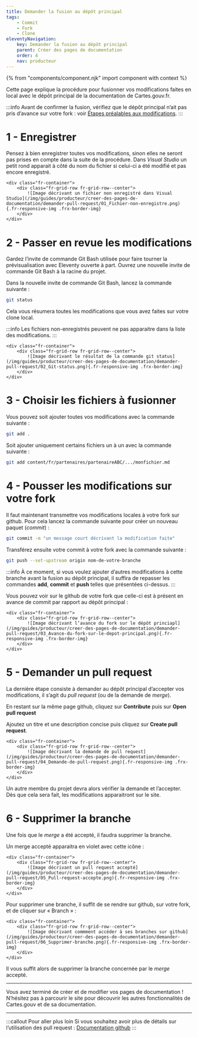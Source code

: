 ```yaml
---
title: Demander la fusion au dépôt principal
tags:
    - Commit
    - Fork
    - Clone
eleventyNavigation:
    key: Demander la fusion au dépôt principal
    parent: Créer des pages de documentation
    order: 4
    nav: producteur
---
```


{% from "components/component.njk" import component with context %}

Cette page explique la procédure pour fusionner vos modifications faites en local avec le dépôt principal de la documentation de Cartes.gouv.fr.

:::info
Avant de confirmer la fusion, vérifiez que le dépôt principal n’ait pas pris d’avance sur votre fork : voir [Étapes préalables aux modifications](./etapes-initiales-aux-modifications/).
:::

# 1 - Enregistrer

Pensez à bien enregistrer toutes vos modifications, sinon elles ne seront pas prises en compte dans la suite de la procédure. Dans _Visual Studio_ un petit rond apparait à côté du nom du fichier si celui-ci a été modifié et pas encore enregistré.

    <div class="fr-container">
        <div class="fr-grid-row fr-grid-row--center">
            ![Image décrivant un fichier non enregistré dans Visual Studio](/img/guides/producteur/creer-des-pages-de-documentation/demander-pull-request/01_Fichier-non-enregistre.png){.fr-responsive-img .frx-border-img}
        </div>
    </div>

# 2 - Passer en revue les modifications

Gardez l’invite de commande Git Bash utilisée pour faire tourner la prévisualisation avec Eleventy ouverte à part. Ouvrez une nouvelle invite de commande Git Bash à la racine du projet.

Dans la nouvelle invite de commande Git Bash, lancez la commande suivante :

```bash
git status
```

Cela vous résumera toutes les modifications que vous avez faites sur votre clone local.

:::info
Les fichiers non-enregistrés peuvent ne pas apparaitre dans la liste des modifications.
:::

    <div class="fr-container">
        <div class="fr-grid-row fr-grid-row--center">
            ![Image décrivant le résultat de la commande git status](/img/guides/producteur/creer-des-pages-de-documentation/demander-pull-request/02_Git-status.png){.fr-responsive-img .frx-border-img}
        </div>
    </div>

# 3 - Choisir les fichiers à fusionner

Vous pouvez soit ajouter toutes vos modifications avec la commande suivante :

```bash
git add .
```

Soit ajouter uniquement certains fichiers un à un avec la commande suivante :

```bash
git add content/fr/partenaires/partenaireABC/.../monfichier.md
```

# 4 - Pousser les modifications sur votre fork

Il faut maintenant transmettre vos modifications locales à votre fork sur github. Pour cela lancez la commande suivante pour créer un nouveau paquet (_commit_) :

```bash
git commit -m "un message court décrivant la modification faite"
```

Transférez ensuite votre commit à votre fork avec la commande suivante :

```bash
git push --set-upstream origin nom-de-votre-branche
```

:::info
À ce moment, si vous voulez ajouter d’autres modifications à cette branche avant la fusion au dépôt principal, il suffira de repasser les commandes **add**, **commit** et **push** telles que présentées ci-dessus.
:::

Vous pouvez voir sur le github de votre fork que celle-ci est à présent en avance de commit par rapport au dépôt principal :

    <div class="fr-container">
        <div class="fr-grid-row fr-grid-row--center">
            ![Image décrivant l’avance du fork sur le dépôt princiapl](/img/guides/producteur/creer-des-pages-de-documentation/demander-pull-request/03_Avance-du-fork-sur-le-depot-principal.png){.fr-responsive-img .frx-border-img}
        </div>
    </div>

# 5 - Demander un pull request

La dernière étape consiste à demander au dépôt principal d’accepter vos modifications, il s’agit du _pull request_ (ou de la demande de _merge_).

En restant sur la même page github, cliquez sur **Contribute** puis sur **Open pull request**

Ajoutez un titre et une description concise puis cliquez sur **Create pull request**.

    <div class="fr-container">
        <div class="fr-grid-row fr-grid-row--center">
            ![Image décrivant la demande de pull request](/img/guides/producteur/creer-des-pages-de-documentation/demander-pull-request/04_Demande-de-pull-request.png){.fr-responsive-img .frx-border-img}
        </div>
    </div>

Un autre membre du projet devra alors vérifier la demande et l’accepter. Dès que cela sera fait, les modifications apparaitront sur le site.

# 6 - Supprimer la branche

Une fois que le _merge_ a été accepté, il faudra supprimer la branche.

Un merge accepté apparaitra en violet avec cette icône :

    <div class="fr-container">
        <div class="fr-grid-row fr-grid-row--center">
            ![Image décrivant un pull request accepté](/img/guides/producteur/creer-des-pages-de-documentation/demander-pull-request/05_Pull-request-accepte.png){.fr-responsive-img .frx-border-img}
        </div>
    </div>

Pour supprimer une branche, il suffit de se rendre sur github, sur votre fork, et de cliquer sur « Branch » :

    <div class="fr-container">
        <div class="fr-grid-row fr-grid-row--center">
            ![Image décrivant commment accéder à ses branches sur github](/img/guides/producteur/creer-des-pages-de-documentation/demander-pull-request/06_Supprimer-branche.png){.fr-responsive-img .frx-border-img}
        </div>
    </div>

Il vous suffit alors de supprimer la branche concernée par le _merge_ accepté.

---

Vous avez terminé de créer et de modifier vos pages de documentation ! N’hésitez pas à parcourir le site pour découvrir les autres fonctionnalités de Cartes.gouv et de sa documentation.

---

:::callout Pour aller plus loin
Si vous souhaitez avoir plus de détails sur l’utilisation des pull request :
[Documentation github](https://docs.github.com/fr/pull-requests)
:::
